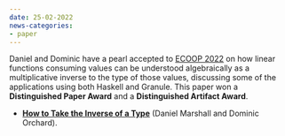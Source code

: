 ```yaml
---
date: 25-02-2022
news-categories:
- paper
---
```


Daniel and Dominic have a pearl accepted to [ECOOP 2022](https://2022.ecoop.org) on how linear functions consuming values can be understood algebraically as a multiplicative inverse to the type of those values, discussing some of the applications using both Haskell and Granule. This paper won a **Distinguished Paper Award** and a **Distinguished Artifact Award**.

- [__How to Take the Inverse of a Type__](http://granule-project.github.io/papers/ecoop22-paper.pdf) (Daniel Marshall and Dominic Orchard).
